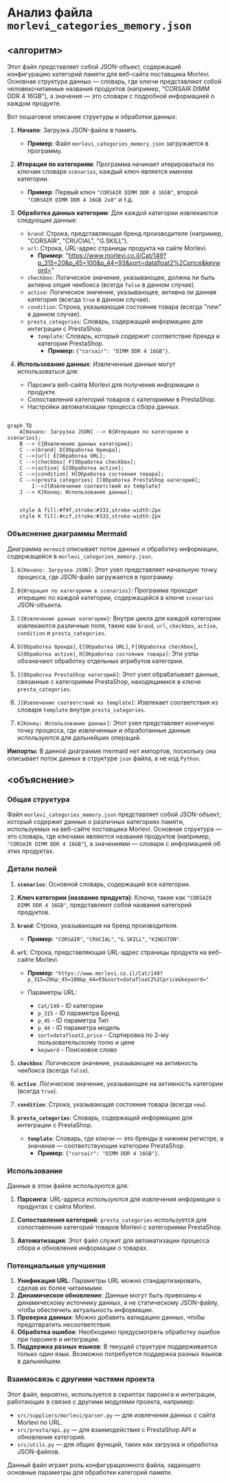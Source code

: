 # Анализ файла `morlevi_categories_memory.json`

## <алгоритм>

Этот файл представляет собой JSON-объект, содержащий конфигурацию категорий памяти для веб-сайта поставщика Morlevi. Основная структура данных — словарь, где ключи представляют собой человекочитаемые названия продуктов (например, "CORSAIR DIMM DDR 4 16GB"), а значения — это словари с подробной информацией о каждом продукте. 

Вот пошаговое описание структуры и обработки данных:

1.  **Начало**: Загрузка JSON-файла в память.
    *   **Пример**: Файл `morlevi_categories_memory.json` загружается в программу.
2.  **Итерация по категориям**: Программа начинает итерироваться по ключам словаря `scenarios`, каждый ключ является именем категории.
    *   **Пример**: Первый ключ `"CORSAIR DIMM DDR 4 16GB"`, второй `"CORSAIR DIMM DDR 4 16GB 2x8"` и т.д.
3.  **Обработка данных категории**: Для каждой категории извлекаются следующие данные:
    *   `brand`: Строка, представляющая бренд производителя (например, "CORSAIR", "CRUCIAL", "G.SKILL").
    *   `url`: Строка, URL-адрес страницы продукта на сайте Morlevi.
        *   **Пример**: "https://www.morlevi.co.il/Cat/149?p_315=20&p_45=100&p_44=93&sort=datafloat2%2Cprice&keyword="
    *   `checkbox`: Логическое значение, указывающее, должна ли быть активна опция чекбокса (всегда `false` в данном случае).
    *   `active`: Логическое значение, указывающее, активна ли данная категория (всегда `true` в данном случае).
    *   `condition`: Строка, указывающая состояние товара (всегда "new" в данном случае).
    *   `presta_categories`: Словарь, содержащий информацию для интеграции с PrestaShop.
        *  `template`: Словарь, который содержит соответствие бренда и категории PrestaShop.
            * **Пример:** `{"corsair": "DIMM DDR 4 16GB"}`.

4.  **Использование данных**: Извлеченные данные могут использоваться для:
    *   Парсинга веб-сайта Morlevi для получения информации о продукте.
    *   Сопоставления категорий товаров с категориями в PrestaShop.
    *   Настройки автоматизации процесса сбора данных.

## <mermaid>

```mermaid
graph TD
    A[Начало: Загрузка JSON] --> B{Итерация по категориям в scenarios};
    B --> C{Извлечение данных категории};
    C -->|brand| D[Обработка бренда];
    C -->|url| E[Обработка URL];
    C -->|checkbox| F[Обработка checkbox];
    C -->|active| G[Обработка active];
    C -->|condition| H[Обработка состояния товара];
    C -->|presta_categories| I[Обработка PrestaShop категорий];
        I-->J[Извлечение соответствий из template]
    J --> K[Конец: Использование данных];
    
    
    style A fill:#f9f,stroke:#333,stroke-width:2px
    style K fill:#ccf,stroke:#333,stroke-width:2px
```

### Объяснение диаграммы Mermaid

Диаграмма `mermaid` описывает поток данных и обработку информации, содержащейся в `morlevi_categories_memory.json`.

1.  `A[Начало: Загрузка JSON]`: Этот узел представляет начальную точку процесса, где JSON-файл загружается в программу.

2.  `B{Итерация по категориям в scenarios}`: Программа проходит итерацию по каждой категории, содержащейся в ключе `scenarios` JSON-объекта.

3.  `C{Извлечение данных категории}`: Внутри цикла для каждой категории извлекаются различные поля, такие как `brand`, `url`, `checkbox`, `active`, `condition` и `presta_categories`.

4.  `D[Обработка бренда]`, `E[Обработка URL]`, `F[Обработка checkbox]`, `G[Обработка active]`, `H[Обработка состояния товара]`: Эти узлы обозначают обработку отдельных атрибутов категории.

5. `I[Обработка PrestaShop категорий]`: Этот узел обрабатывает данные, связанные с категориями PrestaShop, находящимися в ключе `presta_categories`.

6. `J[Извлечение соответствий из template]`: Извлекает соответствия из словаря `template` внутри `presta_categories`.

7. `K[Конец: Использование данных]`: Этот узел представляет конечную точку процесса, где извлеченные и обработанные данные используются для дальнейших операций.

**Импорты:**  В данной диаграмме mermaid нет импортов, поскольку она описывает поток данных в структуре `json` файла, а не код `Python`.

## <объяснение>

### Общая структура

Файл `morlevi_categories_memory.json` представляет собой JSON-объект, который содержит данные о различных категориях памяти, используемых на веб-сайте поставщика Morlevi.
Основная структура — это словарь, где ключами являются названия продуктов (например, `"CORSAIR DIMM DDR 4 16GB"`), а значениями — словари с информацией об этих продуктах.

### Детали полей

1.  **`scenarios`**: Основной словарь, содержащий все категории.

2.  **Ключ категории (название продукта)**: Ключи, такие как `"CORSAIR DIMM DDR 4 16GB"`, представляют собой названия категорий продуктов.

3.  **`brand`**: Строка, указывающая на бренд производителя.
    *   **Пример**: `"CORSAIR"`, `"CRUCIAL"`, `"G.SKILL"`, `"KINGSTON"`.

4.  **`url`**: Строка, представляющая URL-адрес страницы продукта на веб-сайте Morlevi.
    *   **Пример**: `"https://www.morlevi.co.il/Cat/149?p_315=20&p_45=100&p_44=93&sort=datafloat2%2Cprice&keyword="`

    *   Параметры URL:
        *   `Cat/149` - ID категории
        *   `p_315` - ID параметра Бренд
        *   `p_45` - ID параметра Тип
        *   `p_44` - ID параметра модель
        *    `sort=datafloat2,price` - Сортировка по 2-му пользовательскому полю и цене
        *    `keyword` - Поисковое слово

5.  **`checkbox`**: Логическое значение, указывающее на активность чекбокса (всегда `false`).

6.  **`active`**: Логическое значение, указывающее на активность категории (всегда `true`).

7. **`condition`**: Строка, указывающая состояние товара (всегда `new`).

8.  **`presta_categories`**: Словарь, содержащий информацию для интеграции с PrestaShop.
    *   **`template`**: Словарь, где ключи — это бренды в нижнем регистре, а значения — соответствующие категории PrestaShop.
        *   **Пример**: `{"corsair": "DIMM DDR 4 16GB"}`.

### Использование

Данные в этом файле используются для:

1.  **Парсинга**: URL-адреса используются для извлечения информации о продуктах с сайта Morlevi.

2.  **Сопоставления категорий**: `presta_categories` используется для сопоставления категорий товаров Morlevi с категориями PrestaShop.

3. **Автоматизация**: Этот файл служит для автоматизации процесса сбора и обновления информации о товарах.

### Потенциальные улучшения

1.  **Унификация URL**: Параметры URL можно стандартизировать, сделав их более читаемыми.
2.  **Динамическое обновление**: Данные могут быть привязаны к динамическому источнику данных, а не статическому JSON-файлу, чтобы обеспечить актуальность информации.
3. **Проверка данных**: Можно добавить валидацию данных, чтобы предотвратить несоответствия.
4. **Обработка ошибок**: Необходимо предусмотреть обработку ошибок при парсинге и интеграции.
5. **Поддержка разных языков**: В текущей структуре поддерживается только один язык. Возможно потребуется поддержка разных языков в дальнейшем.

### Взаимосвязь с другими частями проекта

Этот файл, вероятно, используется в скриптах парсинга и интеграции, работающих в связке с другими модулями проекта, например:

*   `src/suppliers/morlevi/parser.py` — для извлечения данных с сайта Morlevi по URL.
*   `src/presta/api.py` — для взаимодействия с PrestaShop API и обновления категорий.
*   `src/utils.py` — для общих функций, таких как загрузка и обработка JSON-файлов.

Данный файл играет роль конфигурационного файла, задающего основные параметры для обработки категорий памяти.